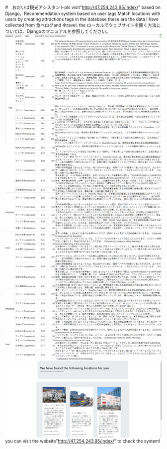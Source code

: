#　おだいば観光アシスタントpls visit"http://47.254.243.95/index/"
based on Django。Recommendation system based on user tags
Match locations with users by creating attractions tags in the database
these are the data I have collected from 食べログand 4travel.
the ローカルでウェブサイトを開く方法については、Djangoのマニュアルを参照してください。
![data for visit](https://github.com/JIAOJINYU/-/blob/master/1.png)
![data for shopping](https://github.com/JIAOJINYU/-/blob/master/2.png)
![data for food](https://github.com/JIAOJINYU/-/blob/master/3.png)
![data for food](https://github.com/JIAOJINYU/-/blob/master/6.png)
you can visit the website"http://47.254.243.95/index/" to check the system!
